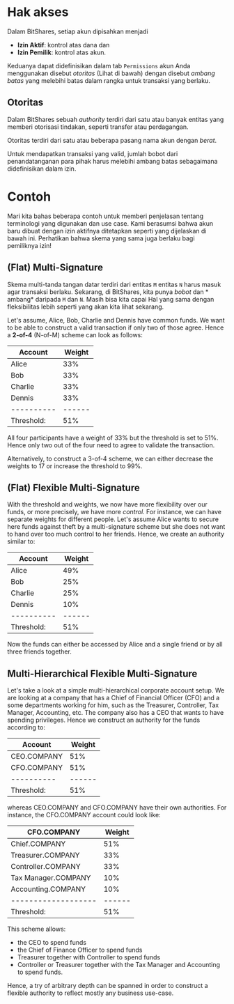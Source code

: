 # Hak akses

Dalam BitShares, setiap akun dipisahkan menjadi

* **Izin Aktif**: kontrol atas dana dan
* **Izin Pemilik**: kontrol atas akun.

Keduanya dapat didefinisikan dalam tab `Permissions` akun Anda menggunakan disebut *otoritas* (Lihat di bawah) dengan disebut *ambang batas* yang melebihi batas dalam rangka untuk transaksi yang berlaku.

## Otoritas

Dalam BitShares sebuah *authority* terdiri dari satu atau banyak entitas yang memberi otorisasi tindakan, seperti transfer atau perdagangan.

Otoritas terdiri dari satu atau beberapa pasang nama akun dengan *berat*.

Untuk mendapatkan transaksi yang valid, jumlah bobot dari penandatanganan para pihak harus melebihi ambang batas sebagaimana didefinisikan dalam izin.

# Contoh

Mari kita bahas beberapa contoh untuk memberi penjelasan tentang terminologi yang digunakan dan use case. Kami berasumsi bahwa akun baru dibuat dengan izin aktifnya ditetapkan seperti yang dijelaskan di bawah ini. Perhatikan bahwa skema yang sama juga berlaku bagi pemiliknya izin!

## (Flat) Multi-Signature

Skema multi-tanda tangan datar terdiri dari entitas `M` entitas `N` harus masuk agar transaksi berlaku. Sekarang, di BitShares, kita punya *bobot* dan * ambang* daripada `M` dan `N`. Masih bisa kita capai Hal yang sama dengan fleksibilitas lebih seperti yang akan kita lihat sekarang.

Let's assume, Alice, Bob, Charlie and Dennis have common funds. We want to be able to construct a valid transaction if only two of those agree. Hence a **2-of-4** (N-of-M) scheme can look as follows:

| Account       | Weight   |
| ------------- | -------- |
| Alice         | 33%      |
| Bob           | 33%      |
| Charlie       | 33%      |
| Dennis        | 33%      |
| \---\---\---- | \---\--- |
| Threshold:    | 51%      |

All four participants have a weight of 33% but the threshold is set to 51%. Hence only two out of the four need to agree to validate the transaction.

Alternatively, to construct a 3-of-4 scheme, we can either decrease the weights to 17 or increase the threshold to 99%.

## (Flat) Flexible Multi-Signature

With the threshold and weights, we now have more flexibility over our funds, or more precisely, we have more *control*. For instance, we can have separate weights for different people. Let's assume Alice wants to secure here funds against theft by a multi-signature scheme but she does not want to hand over too much control to her friends. Hence, we create an authority similar to:

| Account       | Weight   |
| ------------- | -------- |
| Alice         | 49%      |
| Bob           | 25%      |
| Charlie       | 25%      |
| Dennis        | 10%      |
| \---\---\---- | \---\--- |
| Threshold:    | 51%      |

Now the funds can either be accessed by Alice and a single friend or by all three friends together.

## Multi-Hierarchical Flexible Multi-Signature

Let's take a look at a simple multi-hierarchical corporate account setup. We are looking at a company that has a Chief of Financial Officer (CFO) and a some departments working for him, such as the Treasurer, Controller, Tax Manager, Accounting, etc. The company also has a CEO that wants to have spending privileges. Hence we construct an authority for the funds according to:

| Account       | Weight   |
| ------------- | -------- |
| CEO.COMPANY   | 51%      |
| CFO.COMPANY   | 51%      |
| \---\---\---- | \---\--- |
| Threshold:    | 51%      |

whereas CEO.COMPANY and CFO.COMPANY have their own authorities. For instance, the CFO.COMPANY account could look like:

| CFO.COMPANY               | Weight   |
| ------------------------- | -------- |
| Chief.COMPANY             | 51%      |
| Treasurer.COMPANY         | 33%      |
| Controller.COMPANY        | 33%      |
| Tax Manager.COMPANY       | 10%      |
| Accounting.COMPANY        | 10%      |
| \---\---\---\---\---\---- | \---\--- |
| Threshold:                | 51%      |

This scheme allows:

* the CEO to spend funds
* the Chief of Finance Officer to spend funds
* Treasurer together with Controller to spend funds
* Controller or Treasurer together with the Tax Manager and Accounting to spend funds.

Hence, a try of arbitrary depth can be spanned in order to construct a flexible authority to reflect mostly any business use-case.